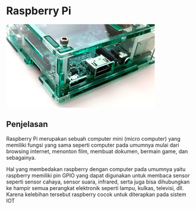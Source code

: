 # Raspberry Pi

<img src="./img/rasp.jpg" width="400px">

## Penjelasan

Raspberry Pi merupakan sebuah computer mini (micro computer) yang memiliki fungsi yang sama seperti computer pada umumnya mulai dari browsing internet, menonton film, membuat dokumen, bermain game, dan sebagainya.

Hal yang membedakan raspberry dengan computer pada umumnya yaitu raspberry memiliki pin GPIO yang dapat digunakan untuk membaca sensor seperti sensor cahaya, sensor suara, infrared, serta juga bisa dihubungkan ke hampir semua perangkat elektronik seperti lampu, kulkas, televisi, dll. Karena kelebihan tersebut raspberry cocok untuk diterapkan pada sistem IOT

